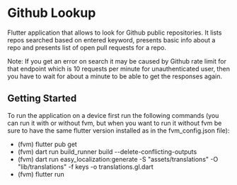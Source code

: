 # Github Lookup

Flutter application that allows to look for Github public repositories.
It lists repos searched based on entered keyword, presents
basic info about a repo and presents list of open pull requests for a repo.

Note: If you get an error on search it may be caused by Github rate limit for
that endpoint which is 10 requests per minute for unauthenticated user, then you
have to wait for about a minute to be able to get the responses again.

## Getting Started

To run the application on a device first run the following commands
(you can run it with or without fvm, but when you want to run it without fvm be
sure to have the same flutter version installed as in the fvm_config.json file):

- (fvm) flutter pub get
- (fvm) dart run build_runner build --delete-conflicting-outputs
- (fvm) dart run easy_localization:generate -S "assets/translations" -O "lib/translations" -f keys -o translations.gl.dart
- (fvm) flutter run
